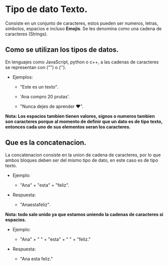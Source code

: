 # Tipo de dato Texto.

Consiste en un conjunto de caracteres, estos pueden ser numeros, letras, simbolos, espacios e incluso **Emojis**.
Se les denomina como una cadena de caracteres (Strings).

## Como se utilizan los tipos de datos.
En lenguajes como JavaScript, python o c++, a las cadenas de caracteres se representan con ("") o ('').
 
* Ejemplos:

   + "Este es un texto".

   + 'Ana compro 20 prutas'.

   + "Nunca dejes de aprender ❤️".

**Nota: Los espacios tambien tienen valores, signos o numeros tambien son caracteres porque al momento de definir que un dato es de tipo texto, entonces cada uno de sus elementos seran los caracteres.**

## Que es la concatenacion.

La concatenacion consiste en la union de cadena de caracteres, por lo que ambos bloques deben ser del mismo tipo de dato, en este caso es de tipo texto.

* Ejemplo:

    * "Ana" + "esta" + "feliz".

* Respuesta:

    * "Anaestafeliz".

**Nota: todo sale unido ya que estamos uniendo la cadenas de caracteres si espacios.**

* Ejemplo:

   * "Ana" + " " + "esta" + " " + "feliz."

* Respuesta:

   * "Ana esta feliz."



